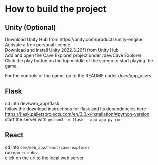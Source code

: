 <h1>How to build the project</h1> 

<h2>Unity (Optional)</h2>
Download Unity Hub from https://unity.com/products/unity-engine
<br>
Activate a free personal licence.
<br>
Download and install Unity 2022.3.20f1 from Unity Hub
<br>
Add and open the Cave Explorer project under /dev/Cave Explorer
<br>
Click the play button on the top middle of the screen to start playing the game. 

For the controls of the game, go to the README under docs/app_users


<h2>Flask</h2>

cd into dev/web_app/flask
<br>
follow the download instructions for flask and its dependencies here https://flask.palletsprojects.com/en/3.0.x/installation/#python-version
<br>
start the server with `python3 -m flask --app app.py run`

<h2>React</h2>

cd into `dev/web_app/react/cave-explorer`
<br>
run `npm run dev`
<br>
click on the url to the local web server
